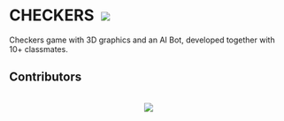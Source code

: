 # CHECKERS &nbsp;<img src="https://visitor-badge.laobi.icu/badge?page_id=jorge-lopz.checkers">
Checkers game with 3D graphics and an AI Bot, developed together with 10+ classmates.

## Contributors
<div align="center">
  <br>
  <img src="https://contrib.rocks/image?repo=jorge-lopz/Checkers" />
</div>

